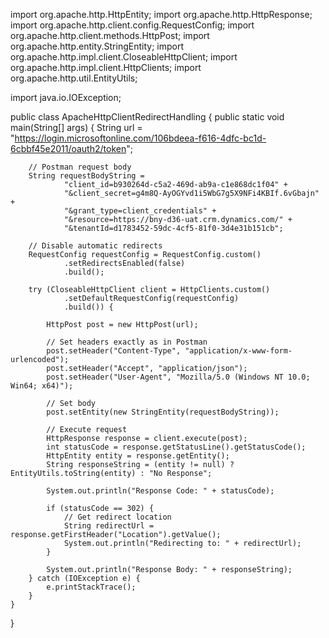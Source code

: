 import org.apache.http.HttpEntity;
import org.apache.http.HttpResponse;
import org.apache.http.client.config.RequestConfig;
import org.apache.http.client.methods.HttpPost;
import org.apache.http.entity.StringEntity;
import org.apache.http.impl.client.CloseableHttpClient;
import org.apache.http.impl.client.HttpClients;
import org.apache.http.util.EntityUtils;

import java.io.IOException;

public class ApacheHttpClientRedirectHandling {
    public static void main(String[] args) {
        String url = "https://login.microsoftonline.com/106bdeea-f616-4dfc-bc1d-6cbbf45e2011/oauth2/token";

        // Postman request body
        String requestBodyString =
                "client_id=b930264d-c5a2-469d-ab9a-c1e868dc1f04" +
                "&client_secret=g4m8Q-AyOGYvd1i5WbG7g5X9NFi4KBIf.6vGbajn" +
                "&grant_type=client_credentials" +
                "&resource=https://bny-d36-uat.crm.dynamics.com/" +
                "&tenantId=d1783452-59dc-4cf5-81f0-3d4e31b151cb";

        // Disable automatic redirects
        RequestConfig requestConfig = RequestConfig.custom()
                .setRedirectsEnabled(false)
                .build();

        try (CloseableHttpClient client = HttpClients.custom()
                .setDefaultRequestConfig(requestConfig)
                .build()) {

            HttpPost post = new HttpPost(url);

            // Set headers exactly as in Postman
            post.setHeader("Content-Type", "application/x-www-form-urlencoded");
            post.setHeader("Accept", "application/json");
            post.setHeader("User-Agent", "Mozilla/5.0 (Windows NT 10.0; Win64; x64)");

            // Set body
            post.setEntity(new StringEntity(requestBodyString));

            // Execute request
            HttpResponse response = client.execute(post);
            int statusCode = response.getStatusLine().getStatusCode();
            HttpEntity entity = response.getEntity();
            String responseString = (entity != null) ? EntityUtils.toString(entity) : "No Response";

            System.out.println("Response Code: " + statusCode);

            if (statusCode == 302) {
                // Get redirect location
                String redirectUrl = response.getFirstHeader("Location").getValue();
                System.out.println("Redirecting to: " + redirectUrl);
            }

            System.out.println("Response Body: " + responseString);
        } catch (IOException e) {
            e.printStackTrace();
        }
    }
}
